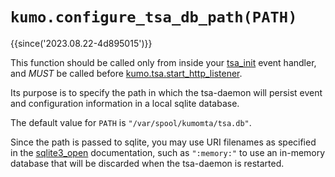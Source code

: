# `kumo.configure_tsa_db_path(PATH)`

{{since('2023.08.22-4d895015')}}

This function should be called only from inside your
[tsa_init](../events/tsa_init.md) event handler, and *MUST* be called before
[kumo.tsa.start_http_listener](start_http_listener.md).

Its purpose is to specify the path in which the tsa-daemon will persist event
and configuration information in a local sqlite database.

The default value for `PATH` is `"/var/spool/kumomta/tsa.db"`.

Since the path is passed to sqlite, you may use URI filenames as specified in
the [sqlite3_open](https://www.sqlite.org/c3ref/open.html) documentation, such
as `":memory:"` to use an in-memory database that will be discarded when the
tsa-daemon is restarted.


